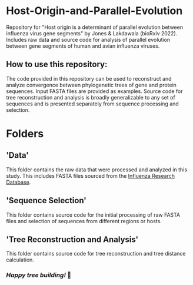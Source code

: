 # Host-Origin-and-Parallel-Evolution
Repository for "Host origin is a determinant of parallel evolution between influenza virus gene segments" by Jones &amp; Lakdawala (bioRxiv 2022). Includes raw data and source code for analysis of parallel evolution between gene segments of human and avian influenza viruses.
## How to use this repository:
The code provided in this repository can be used to reconstruct and analyze convergence between phylogenetic trees of gene and protein sequences. Input FASTA files are provided as examples. Source code for tree reconstruction and analysis is broadly generalizable to any set of sequences and is presented separately from sequence processing and selection. 
# Folders
## 'Data'
This folder contains the raw data that were processed and analyzed in this study. This includes FASTA files sourced from the [Influenza Research Database](https://www.fludb.org/).
## 'Sequence Selection'
This folder contains source code for the initial processing of raw FASTA files and selection of sequences from different regions or hosts.
## 'Tree Reconstruction and Analysis'
This folder contains source code for tree reconstruction and tree distance calculation.

### *Happy tree building!* 🧬
